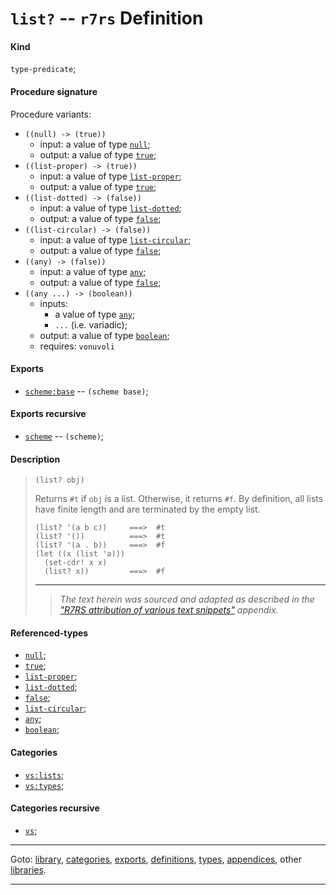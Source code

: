 

<a id='definition__r7rs__list_3f'></a>

# `list?` -- `r7rs` Definition


<a id='definition__r7rs__list_3f__kind'></a>

#### Kind

`type-predicate`;


<a id='definition__r7rs__list_3f__procedure-signature'></a>

#### Procedure signature

Procedure variants:
 * `((null) -> (true))`
   * input: a value of type [`null`](../../r7rs/types/null.md#type__r7rs__null);
   * output: a value of type [`true`](../../r7rs/types/true.md#type__r7rs__true);
 * `((list-proper) -> (true))`
   * input: a value of type [`list-proper`](../../r7rs/types/list-proper.md#type__r7rs__list-proper);
   * output: a value of type [`true`](../../r7rs/types/true.md#type__r7rs__true);
 * `((list-dotted) -> (false))`
   * input: a value of type [`list-dotted`](../../r7rs/types/list-dotted.md#type__r7rs__list-dotted);
   * output: a value of type [`false`](../../r7rs/types/false.md#type__r7rs__false);
 * `((list-circular) -> (false))`
   * input: a value of type [`list-circular`](../../r7rs/types/list-circular.md#type__r7rs__list-circular);
   * output: a value of type [`false`](../../r7rs/types/false.md#type__r7rs__false);
 * `((any) -> (false))`
   * input: a value of type [`any`](../../r7rs/types/any.md#type__r7rs__any);
   * output: a value of type [`false`](../../r7rs/types/false.md#type__r7rs__false);
 * `((any ...) -> (boolean))`
   * inputs:
     * a value of type [`any`](../../r7rs/types/any.md#type__r7rs__any);
     * `...` (i.e. variadic);
   * output: a value of type [`boolean`](../../r7rs/types/boolean.md#type__r7rs__boolean);
   * requires: `vonuvoli`


<a id='definition__r7rs__list_3f__exports'></a>

#### Exports

 * [`scheme:base`](../../r7rs/exports/scheme_3a_base.md#export__r7rs__scheme_3a_base) -- `(scheme base)`;


<a id='definition__r7rs__list_3f__exports-recursive'></a>

#### Exports recursive

 * [`scheme`](../../r7rs/exports/scheme.md#export__r7rs__scheme) -- `(scheme)`;


<a id='definition__r7rs__list_3f__description'></a>

#### Description

> ````
> (list? obj)
> ````
> 
> 
> Returns `#t` if `obj` is a list.  Otherwise, it returns `#f`.
> By definition, all lists have finite length and are terminated by
> the empty list.
> 
> ````
> (list? '(a b c))     ===>  #t
> (list? '())          ===>  #t
> (list? '(a . b))     ===>  #f
> (let ((x (list 'a)))
>   (set-cdr! x x)
>   (list? x))         ===>  #f
> ````
> 
> 
> ----
> > *The text herein was sourced and adapted as described in the ["R7RS attribution of various text snippets"](../../r7rs/appendices/attribution.md#appendix__r7rs__attribution) appendix.*


<a id='definition__r7rs__list_3f__referenced-types'></a>

#### Referenced-types

 * [`null`](../../r7rs/types/null.md#type__r7rs__null);
 * [`true`](../../r7rs/types/true.md#type__r7rs__true);
 * [`list-proper`](../../r7rs/types/list-proper.md#type__r7rs__list-proper);
 * [`list-dotted`](../../r7rs/types/list-dotted.md#type__r7rs__list-dotted);
 * [`false`](../../r7rs/types/false.md#type__r7rs__false);
 * [`list-circular`](../../r7rs/types/list-circular.md#type__r7rs__list-circular);
 * [`any`](../../r7rs/types/any.md#type__r7rs__any);
 * [`boolean`](../../r7rs/types/boolean.md#type__r7rs__boolean);


<a id='definition__r7rs__list_3f__categories'></a>

#### Categories

 * [`vs:lists`](../../r7rs/categories/vs_3a_lists.md#category__r7rs__vs_3a_lists);
 * [`vs:types`](../../r7rs/categories/vs_3a_types.md#category__r7rs__vs_3a_types);


<a id='definition__r7rs__list_3f__categories-recursive'></a>

#### Categories recursive

 * [`vs`](../../r7rs/categories/vs.md#category__r7rs__vs);

----

Goto: [library](../../r7rs/_index.md#library__r7rs), [categories](../../r7rs/categories/_index.md#toc__r7rs__categories), [exports](../../r7rs/exports/_index.md#toc__r7rs__exports), [definitions](../../r7rs/definitions/_index.md#toc__r7rs__definitions), [types](../../r7rs/types/_index.md#toc__r7rs__types), [appendices](../../r7rs/appendices/_index.md#toc__r7rs__appendices), other [libraries](../../_libraries.md#toc__libraries).

----

